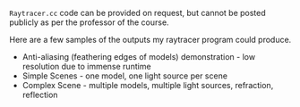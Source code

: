 `Raytracer.cc` code can be provided on request, but cannot be posted publicly as per the professor of the course.

Here are a few samples of the outputs my raytracer program could produce.
- Anti-aliasing (feathering edges of models) demonstration - low resolution due to immense runtime
- Simple Scenes - one model, one light source per scene
- Complex Scene - multiple models, multiple light sources, refraction, reflection
